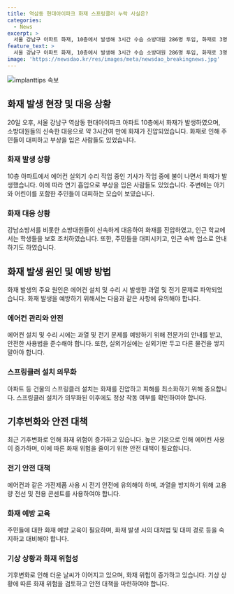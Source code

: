 ```yaml
---
title: 역삼동 현대아이파크 화재 스프링클러 누락 사실은?
categories:
  - News
excerpt: >
  서울 강남구 아파트 화재, 10층에서 발생해 3시간 수습 소방대원 286명 투입, 화재로 3명 부상·재해 없어
feature_text: >
  서울 강남구 아파트 화재, 10층에서 발생해 3시간 수습 소방대원 286명 투입, 화재로 3명 부상·재해 없어
image: 'https://newsdao.kr/res/images/meta/newsdao_breakingnews.jpg'
---
```


<p><img src="https://newsdao.kr/res/images/meta/newsdao_breakingnews.jpg" alt="implanttips 속보" /></p>

<h2 data-ke-size="size26">화재 발생 현장 및 대응 상황</h2>

<p data-ke-size="size16">20일 오후, 서울 강남구 역삼동 현대아이파크 아파트 10층에서 화재가 발생하였으며, 소방대원들의 신속한 대응으로 약 3시간여 만에 화재가 진압되었습니다. 화재로 인해 주민들이 대피하고 부상을 입은 사람들도 있었습니다.</p>

<h3>화재 발생 상황</h3>

<p data-ke-size="size16">10층 아파트에서 에어컨 실외기 수리 작업 중인 기사가 작업 중에 불이 나면서 화재가 발생했습니다. 이에 따라 연기 흡입으로 부상을 입은 사람들도 있었습니다. 주변에는 아기와 어린이를 포함한 주민들이 대피하는 모습이 보였습니다.</p>

<h3>화재 대응 상황</h3>

<p data-ke-size="size16">강남소방서를 비롯한 소방대원들이 신속하게 대응하여 화재를 진압하였고, 인근 학교에서는 학생들을 보호 조치하였습니다. 또한, 주민들을 대피시키고, 인근 숙박 업소로 안내하기도 하였습니다.</p>

<h2 data-ke-size="size26">화재 발생 원인 및 예방 방법</h2>

<p data-ke-size="size16">화재 발생의 주요 원인은 에어컨 설치 및 수리 시 발생한 과열 및 전기 문제로 파악되었습니다. 화재 발생을 예방하기 위해서는 다음과 같은 사항에 유의해야 합니다.</p>

<h3>에어컨 관리와 안전</h3>

<p data-ke-size="size16">에어컨 설치 및 수리 시에는 과열 및 전기 문제를 예방하기 위해 전문가의 안내를 받고, 안전한 사용법을 준수해야 합니다. 또한, 실외기실에는 실외기만 두고 다른 물건을 쌓지 말아야 합니다.</p>

<h3>스프링클러 설치 의무화</h3>

<p data-ke-size="size16">아파트 등 건물의 스프링클러 설치는 화재를 진압하고 피해를 최소화하기 위해 중요합니다. 스프링클러 설치가 의무화된 이후에도 정상 작동 여부를 확인하여야 합니다.</p>

<h2 data-ke-size="size26">기후변화와 안전 대책</h2>

<p data-ke-size="size16">최근 기후변화로 인해 화재 위험이 증가하고 있습니다. 높은 기온으로 인해 에어컨 사용이 증가하며, 이에 따른 화재 위험을 줄이기 위한 안전 대책이 필요합니다.</p>

<h3>전기 안전 대책</h3>

<p data-ke-size="size16">에어컨과 같은 가전제품 사용 시 전기 안전에 유의해야 하며, 과열을 방지하기 위해 고용량 전선 및 전용 콘센트를 사용하여야 합니다.</p>

<h3>화재 예방 교육</h3>

<p data-ke-size="size16">주민들에 대한 화재 예방 교육이 필요하며, 화재 발생 시의 대처법 및 대피 경로 등을 숙지하고 대비해야 합니다.</p>

<h3>기상 상황과 화재 위험성</h3>

<p data-ke-size="size16">기후변화로 인해 더운 날씨가 이어지고 있으며, 화재 위험이 증가하고 있습니다. 기상 상황에 따른 화재 위험을 검토하고 안전 대책을 마련하여야 합니다.</p>


